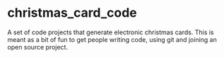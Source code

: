 # christmas_card_code

A set of code projects that generate electronic christmas cards. This is meant as a bit of fun to get people writing code, using git and joining an open source project.
